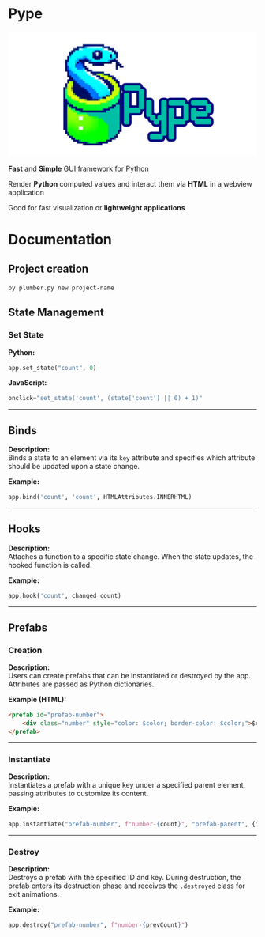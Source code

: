 # Pype

![logo](https://github.com/kokasmark/pype/blob/main/banner.png?raw=true)

**Fast** and **Simple** GUI framework for Python

Render **Python** computed values and interact them via **HTML** in a webview application

Good for fast visualization or **lightweight applications**

# Documentation

## Project creation

```bash
py plumber.py new project-name
```

## State Management

### Set State
**Python:**  
```python
app.set_state("count", 0)
```

**JavaScript:**  
```javascript
onclick="set_state('count', (state['count'] || 0) + 1)"
```

---

## Binds

**Description:**  
Binds a state to an element via its `key` attribute and specifies which attribute should be updated upon a state change.

**Example:**  
```python
app.bind('count', 'count', HTMLAttributes.INNERHTML)
```

---

## Hooks

**Description:**  
Attaches a function to a specific state change. When the state updates, the hooked function is called.

**Example:**  
```python
app.hook('count', changed_count)
```

---

## Prefabs

### Creation

**Description:**  
Users can create prefabs that can be instantiated or destroyed by the app. Attributes are passed as Python dictionaries.

**Example (HTML):**  
```html
<prefab id="prefab-number">
    <div class="number" style="color: $color; border-color: $color;">$count</div>
</prefab>
```

---

### Instantiate

**Description:**  
Instantiates a prefab with a unique key under a specified parent element, passing attributes to customize its content.

**Example:**  
```python
app.instantiate("prefab-number", f"number-{count}", "prefab-parent", {"count": count, "color": random_color})
```

---

### Destroy

**Description:**  
Destroys a prefab with the specified ID and key. During destruction, the prefab enters its destruction phase and receives the `.destroyed` class for exit animations.

**Example:**  
```python
app.destroy("prefab-number", f"number-{prevCount}")
```
